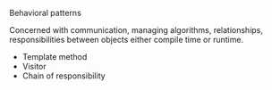 Behavioral patterns

Concerned with
 communication,
 managing algorithms,
 relationships,
 responsibilities
between objects either compile time or runtime.

* Template method
* Visitor
* Chain of responsibility
